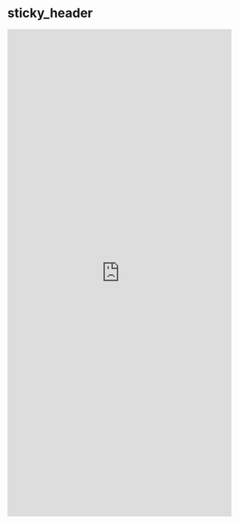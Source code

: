 # sticky_header
<div style="width:100%;height:0px;position:relative;padding-bottom:216.949%;"><iframe src="https://streamable.com/e/ehtl3n" frameborder="0" width="100%" height="100%" allowfullscreen style="width:100%;height:100%;position:absolute;left:0px;top:0px;overflow:hidden;"></iframe></div>
